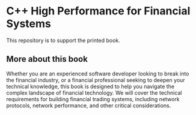 # C++ High Performance for Financial Systems
This repository is to support the printed book.

## More about this book
Whether you are an experienced software developer looking to break into the financial industry, or a financial professional seeking to deepen your technical knowledge, this book is designed to help you navigate the complex landscape of financial technology. We will cover the technical requirements for building financial trading systems, including network protocols, network performance, and other critical considerations.
